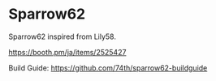 # Sparrow62

Sparrow62 inspired from Lily58.

https://booth.pm/ja/items/2525427

Build Guide: https://github.com/74th/sparrow62-buildguide
